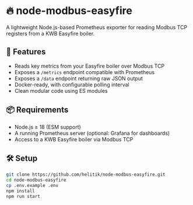 # 🔥 node-modbus-easyfire

A lightweight Node.js-based Prometheus exporter for reading Modbus TCP registers from a KWB Easyfire boiler.

## 🚀 Features

- Reads key metrics from your Easyfire boiler over Modbus TCP
- Exposes a `/metrics` endpoint compatible with Prometheus
- Exposes a `/data` endpoint returning raw JSON output
- Docker-ready, with configurable polling interval
- Clean modular code using ES modules

## 📦 Requirements

- Node.js ≥ 18 (ESM support)
- A running Prometheus server (optional: Grafana for dashboards)
- Access to a KWB Easyfire boiler via Modbus TCP

## 🛠️ Setup

```bash
git clone https://github.com/helitik/node-modbus-easyfire.git
cd node-modbus-easyfire
cp .env.example .env
npm install
npm run start
```